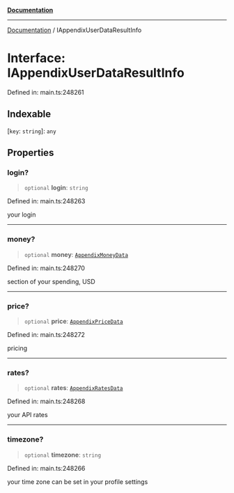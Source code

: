 [**Documentation**](../README.md)

***

[Documentation](../README.md) / IAppendixUserDataResultInfo

# Interface: IAppendixUserDataResultInfo

Defined in: main.ts:248261

## Indexable

\[`key`: `string`\]: `any`

## Properties

### login?

> `optional` **login**: `string`

Defined in: main.ts:248263

your login

***

### money?

> `optional` **money**: [`AppendixMoneyData`](../classes/AppendixMoneyData.md)

Defined in: main.ts:248270

section of your spending, USD

***

### price?

> `optional` **price**: [`AppendixPriceData`](../classes/AppendixPriceData.md)

Defined in: main.ts:248272

pricing

***

### rates?

> `optional` **rates**: [`AppendixRatesData`](../classes/AppendixRatesData.md)

Defined in: main.ts:248268

your API rates

***

### timezone?

> `optional` **timezone**: `string`

Defined in: main.ts:248266

your time zone
can be set in your profile settings
